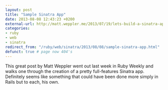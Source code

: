 ```yaml
---
layout: post
title: "Sample Sinatra App"
date: 2013-08-08 12:43:23 +0200
external-url: http://matt.weppler.me/2013/07/19/lets-build-a-sinatra-app.html
categories:
- ruby
- web
- sinatra
redirect_from: "/ruby/web/sinatra/2013/08/08/sample-sinatra-app.html"
defunct: true # page now 404's
---
```


This great post by Matt Weppler went out last week in Ruby Weekly and walks one
through the creation of a pretty full-features Sinatra app. Definitely seems
like something that could have been done more simply in Rails but to each, his
own.
